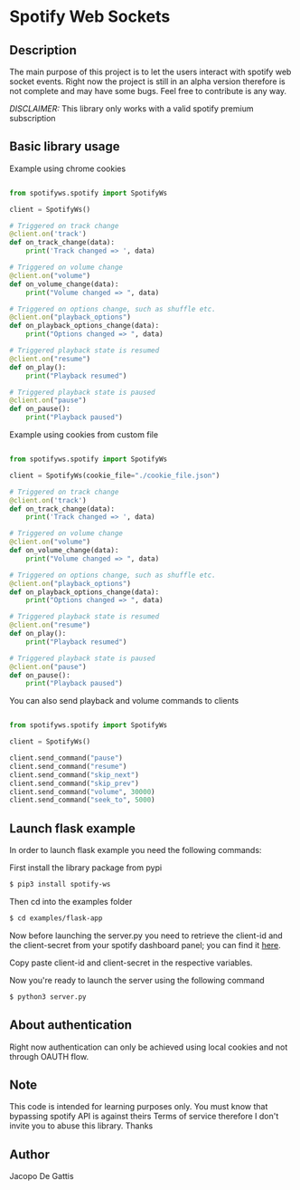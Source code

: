 # Spotify Web Sockets

## Description

The main purpose of this project is to let the users interact with
spotify web socket events. Right now the project is still in an alpha version therefore is not complete and may have some bugs.
Feel free to contribute is any way.

_DISCLAIMER:_
This library only works with a valid spotify premium subscription

## Basic library usage

Example using chrome cookies

```python

from spotifyws.spotify import SpotifyWs

client = SpotifyWs()

# Triggered on track change
@client.on('track')
def on_track_change(data):
    print('Track changed => ', data)

# Triggered on volume change
@client.on("volume")
def on_volume_change(data):
    print("Volume changed => ", data)

# Triggered on options change, such as shuffle etc.
@client.on("playback_options")
def on_playback_options_change(data):
    print("Options changed => ", data)

# Triggered playback state is resumed
@client.on("resume")
def on_play():
    print("Playback resumed")

# Triggered playback state is paused
@client.on("pause")
def on_pause():
    print("Playback paused")

```

Example using cookies from custom file

```python

from spotifyws.spotify import SpotifyWs

client = SpotifyWs(cookie_file="./cookie_file.json")

# Triggered on track change
@client.on('track')
def on_track_change(data):
    print('Track changed => ', data)

# Triggered on volume change
@client.on("volume")
def on_volume_change(data):
    print("Volume changed => ", data)

# Triggered on options change, such as shuffle etc.
@client.on("playback_options")
def on_playback_options_change(data):
    print("Options changed => ", data)

# Triggered playback state is resumed
@client.on("resume")
def on_play():
    print("Playback resumed")

# Triggered playback state is paused
@client.on("pause")
def on_pause():
    print("Playback paused")

```

You can also send playback and volume commands to clients

```python

from spotifyws.spotify import SpotifyWs

client = SpotifyWs()

client.send_command("pause")
client.send_command("resume")
client.send_command("skip_next")
client.send_command("skip_prev")
client.send_command("volume", 30000)
client.send_command("seek_to", 5000)

```

## Launch flask example

In order to launch flask example you need the following commands:

First install the library package from pypi

```bash
$ pip3 install spotify-ws
```

Then cd into the examples folder

```bash
$ cd examples/flask-app
```

Now before launching the server.py you need to retrieve the client-id
and the client-secret from your spotify dashboard panel; you can find
it [here](https://developer.spotify.com/dashboard/applications).

Copy paste client-id and client-secret in the respective variables.

Now you're ready to launch the server using the following command

```bash
$ python3 server.py
```

## About authentication

Right now authentication can only be achieved using local cookies and not through OAUTH flow.

## Note

This code is intended for learning purposes only.
You must know that bypassing spotify API is against theirs Terms of service therefore I don't invite you to abuse this library.
Thanks

## Author

Jacopo De Gattis
